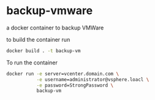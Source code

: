# backup-vmware
a docker container to backup VMWare

to build the container run
```sh
docker build . -t backup-vm
```

To run the container
``` sh
docker run -e server=vcenter.domain.com \
           -e username=administrator@vsphere.loacl \
           -e password=StrongPassword \
           backup-vm
```

